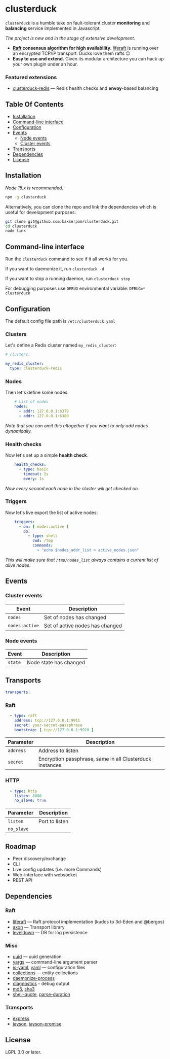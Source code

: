 # clusterduck

`clusterduck` is a humble take on fault-tolerant cluster __monitoring__ and __balancing__ service implemented in Javascript.

*The project is new and in the stage of extensive development.*

- __[Raft] consensus algorithm for high availability.__
  [liferaft] is running over an encrypted TCP/IP transport. Ducks love them rafts 😉
- __Easy to use and extend.__
  Given its modular architecture you can hack up your own plugin under an hour.
  
### Featured extensions

- [clusterduck-redis](https://www.npmjs.com/package/clusterduck-redis) — Redis health checks and **envoy**-based balancing

## Table Of Contents

- [Installation](#installation)
- [Command-line interface](#command-line)
- [Configuration](#configuration)
- [Events](#events)
  - [Node events](#node-events)
  - [Cluster events](#cluster-events)
- [Transports](#transports)
- [Dependencies](#dependencies)
- [License](#license)


## Installation

*Node 15.x is recommended.*

```bash
npm -g clusterduck
```

Alternatively, you can clone the repo and link the dependencies which is useful for development purposes:
```bash
git clone git@github.com:kakserpom/clusterduck.git
cd clusterduck
node link
```

## Command-line interface

Run the  `clusterduck` command to see if it all works for you.

If you want to daemonize it, run `clusterduck -d`

If you want to stop a running daemon, run `clusterduck stop`

For debugging purposes use `DEBUG` environmental variable:
`DEBUG=* clusterduck`

## Configuration

The default config file path is `/etc/clusterduck.yaml`

### Clusters
Let's define a Redis cluster named `my_redis_cluster`:

```yaml
# clusters:

my_redis_cluster:
  type: clusterduck-redis
```

### Nodes

Then let's define some nodes:

```yaml
    # List of nodes
    nodes:
      - addr: 127.0.0.1:6379
      - addr: 127.0.0.1:6380
```

*Note that you can omit this altogether if you want to only add nodes dynamically.*

### Health checks
Now let's set up a simple __health check__.

```yaml
    health_checks:
      - type: basic
        timeout: 1s
        every: 1s
```

*Now every second each node in the cluster will get checked on.*

### Triggers
Now let's live export the list of active nodes:

```yaml
    triggers:
      - on: [ nodes:active ]
        do:
          - type: shell
            cwd: /tmp
            commands:
              - "echo $nodes_addr_list > active_nodes.json"
```
*This will make sure that `/tmp/nodes_list` always contains a current list of alive nodes*.

## Events
### Cluster events

Event               | Description
--------------------|------------------------------------------------------
`nodes`             | Set of nodes has changed
`nodes:active`      | Set of active nodes has changed

### Node events

Event               | Description
--------------------|------------------------------------------------------
`state`             | Node state has changed

## Transports

```yaml
transports:
````

### Raft

```yaml
  - type: raft
    address: tcp://127.0.0.1:9911
    secret: your-secret-passphrase
    bootstrap: [ tcp://127.0.0.1:9910 ]
```

Parameter           | Description
--------------------|------------------------------------------------------
`address`           | Address to listen
`secret`            | Encryption passphrase, same in all Clusterduck instances

### HTTP

```yaml
  - type: http
    listen: 8880
    no_slave: true
```
Parameter           | Description
--------------------|------------------------------------------------------
`listen`            | Port to listen
`no_slave`          |

## Roadmap

- Peer discovery/exchange
- CLI
- Live config updates (i.e. more Commands)
- Web-interface with websocket
- REST API

## Dependencies

### Raft
- [liferaft](https://www.npmjs.com/package/liferaft) — Raft protocol implementation (kudos to 3d-Eden and @bergos)
- [axon](https://www.npmjs.com/package/axon) — Transport library
- [leveldown](https://www.npmjs.com/package/leveldown) — DB for log persistence

### Misc

- [uuid](https://www.npmjs.com/package/uuid) — uuid generation
- [yargs](https://www.npmjs.com/package/yargs) — command-line argument parser
- [js-yaml](https://www.npmjs.com/package/js-yaml), [yaml](https://www.npmjs.com/package/yaml)  — configuration files
- [collections](https://www.npmjs.com/package/collections) — entity collections
- [daemonize-process](https://www.npmjs.com/package/daemonize-process)
- [diagnostics](https://www.npmjs.com/package/diagnostics) - debug output
- [md5](https://www.npmjs.com/package/md5), [sha3](https://www.npmjs.com/package/sha3)
- [shell-quote](https://www.npmjs.com/package/shell-quote), [parse-duration](https://www.npmjs.com/package/parse-duration)

### Transports
- [express](https://www.npmjs.com/package/express)
- [jayson](https://www.npmjs.com/package/jayson), [jayson-promise](https://www.npmjs.com/package/jayson-promise)


## License

LGPL 3.0 or later.

[Raft]: https://ramcloud.stanford.edu/raft.pdf

[Liferaft]: https://github.com/unshiftio/liferaft
